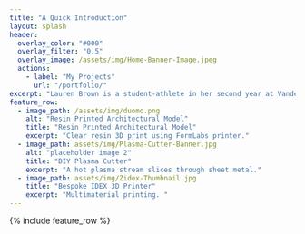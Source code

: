 ```yaml
---
title: "A Quick Introduction"
layout: splash
header:
  overlay_color: "#000"
  overlay_filter: "0.5"
  overlay_image: /assets/img/Home-Banner-Image.jpeg
  actions:
    - label: "My Projects"
      url: "/portfolio/"
excerpt: "Lauren Brown is a student-athlete in her second year at Vanderbilt studying Architecture/Built Environment with minors in Digital Fabrication and Art History, as well as being a member of Vanderbilt's D1 women's lacrosse program."
feature_row:
  - image_path: /assets/img/duomo.png
    alt: "Resin Printed Architectural Model"
    title: "Resin Printed Architectural Model"
    excerpt: "Clear resin 3D print using FormLabs printer."
  - image_path: assets/img/Plasma-Cutter-Banner.jpg
    alt: "placeholder image 2"
    title: "DIY Plasma Cutter"
    excerpt: "A hot plasma stream slices through sheet metal."
  - image_path: assets/img/Zidex-Thumbnail.jpg
    title: "Bespoke IDEX 3D Printer"
    excerpt: "Multimaterial printing. "
---
```


{% include feature_row %}

